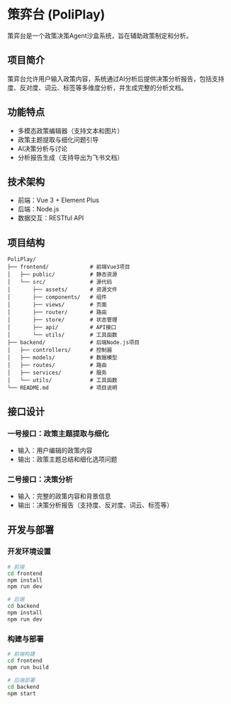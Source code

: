 # 策弈台 (PoliPlay)

策弈台是一个政策决策Agent沙盒系统，旨在辅助政策制定和分析。

## 项目简介

策弈台允许用户输入政策内容，系统通过AI分析后提供决策分析报告，包括支持度、反对度、词云、标签等多维度分析，并生成完整的分析文档。

## 功能特点

- 多模态政策编辑器（支持文本和图片）
- 政策主题提取与细化问题引导
- AI决策分析与讨论
- 分析报告生成（支持导出为飞书文档）

## 技术架构

- 前端：Vue 3 + Element Plus
- 后端：Node.js
- 数据交互：RESTful API

## 项目结构

```
PoliPlay/
├── frontend/             # 前端Vue3项目
│   ├── public/           # 静态资源
│   └── src/              # 源代码
│       ├── assets/       # 资源文件
│       ├── components/   # 组件
│       ├── views/        # 页面
│       ├── router/       # 路由
│       ├── store/        # 状态管理
│       ├── api/          # API接口
│       └── utils/        # 工具函数
├── backend/              # 后端Node.js项目
│   ├── controllers/      # 控制器
│   ├── models/           # 数据模型
│   ├── routes/           # 路由
│   ├── services/         # 服务
│   └── utils/            # 工具函数
└── README.md             # 项目说明
```

## 接口设计

### 一号接口：政策主题提取与细化

- 输入：用户编辑的政策内容
- 输出：政策主题总结和细化选项问题

### 二号接口：决策分析

- 输入：完整的政策内容和背景信息
- 输出：决策分析报告（支持度、反对度、词云、标签等）

## 开发与部署

### 开发环境设置

```bash
# 前端
cd frontend
npm install
npm run dev

# 后端
cd backend
npm install
npm run dev
```

### 构建与部署

```bash
# 前端构建
cd frontend
npm run build

# 后端部署
cd backend
npm start
``` 